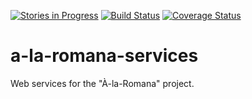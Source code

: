 [![Stories in Progress](https://badge.waffle.io/Kalimaha/a-la-romana.svg?label=in%20progress&title=Progress)](http://waffle.io/Kalimaha/a-la-romana)
[![Build Status](https://travis-ci.org/GeobricksTravels/services.svg?branch=development)](https://travis-ci.org/GeobricksTravels/services)
[![Coverage Status](https://coveralls.io/repos/GeobricksTravels/services/badge.svg?branch=development)](https://coveralls.io/r/GeobricksTravels/services?branch=development)

# a-la-romana-services
Web services for the "À-la-Romana" project.
